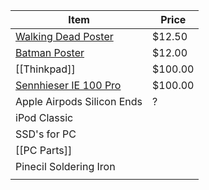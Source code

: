 
| **Item** | **Price** |
| ---- | ---- |
| [Walking Dead Poster](https://www.ebay.com/itm/293463158090?hash=item4453c46d4a:g:P5sAAOSwp2dePDQ4&amdata=enc%3AAQAIAAAA4IC%2Bt5B3Qb6xISS0HV6RD0Pjcnk1KPpoZ9q9PugGw9gn%2Fhi26AeGauedzgmkdiSpg4XX3SIQvCy67ZInrFymExwDeh%2FHiP00F6kUt9t3qYU4yaFERa7t%2FjVZrB9VAWNm5%2Fc8nobw7IcMW%2BgLv9D8wr51BjhAVEh23k1nBvw1PgnNkfB8eukFFrqhenaCrbzvVpLDX8PXt%2Fj%2BHxPOZKTwfZUJREzlNklWCDfyOTR%2FqHf2JH4gFbHtDDtO%2F23ydrQRL8LaXO3brVqFPhdo0Btrpx8H3meWMHYNmLn63yYli1Wy%7Ctkp%3ABFBMsp6m05tj) | $12.50 |
| [Batman Poster](https://www.amazon.com/Batman-Comics-Stalker-Crouching-Gargoyle/dp/B00M90NAZ6/ref=sr_1_9?crid=1JZ6LZ0UOYZMN&keywords=batman%2Bposter%2B24x36&qid=1704667080&sprefix=batmanposter%2B24x36%2Caps%2C73&sr=8-9&th=1) | $12.00 |
| [[Thinkpad]] | $100.00 |
| [Sennhieser IE 100 Pro](https://www.amazon.com/dp/B08TCKRRMD/?coliid=I2U09KKMXYS9IE&colid=384XFTMXYAD44&psc=1&ref_=list_c_wl_gv_ov_lig_pi_dp) | $100.00 |
| Apple Airpods Silicon Ends | ? |
| iPod Classic |  |
| SSD's for PC |  |
| [[PC Parts]] |  |
| Pinecil Soldering Iron |  |
|  |  |
